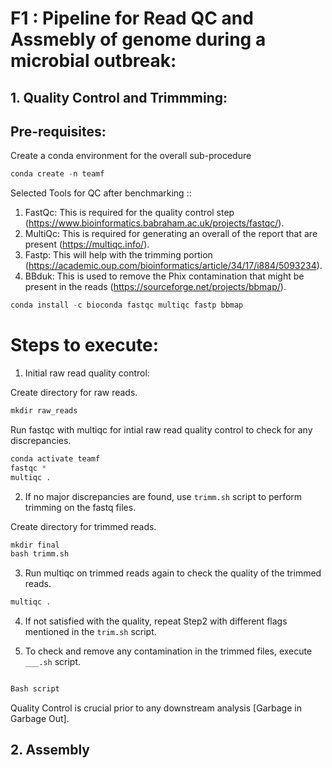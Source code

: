 # F1 : Pipeline for Read QC and Assmebly of genome during a microbial outbreak: 

## 1. Quality Control and Trimmming: 
## Pre-requisites: 
Create a conda environment for the overall sub-procedure 

```python
conda create -n teamf
```
 Selected Tools for QC after benchmarking :: 
 1. FastQc: This is required for the quality control step (https://www.bioinformatics.babraham.ac.uk/projects/fastqc/). 
 2. MultiQc: This is required for generating an overall of the report that are present (https://multiqc.info/). 
 3. Fastp: This will help with the trimming portion (https://academic.oup.com/bioinformatics/article/34/17/i884/5093234). 
 4. BBduk: This is used to remove the Phix contamination that might be present in the reads (https://sourceforge.net/projects/bbmap/). 

```python 
conda install -c bioconda fastqc multiqc fastp bbmap
```
# Steps to execute: 

1. Initial raw read quality control: 

Create directory for raw reads.

```python
mkdir raw_reads
``` 
Run fastqc with multiqc for intial raw read quality control to check for any discrepancies. 

```python 
conda activate teamf
fastqc *
multiqc . 
```
2. If no major discrepancies are found, use ``trimm.sh`` script to perform trimming on the fastq files.

Create directory for trimmed reads. 

```python 
mkdir final
bash trimm.sh
```

3. Run multiqc on trimmed reads again to check the quality of the trimmed reads. 

```python
multiqc . 
```

4. If not satisfied with the quality, repeat Step2 with different flags mentioned in the ``trim.sh`` script. 

5. To check and remove any contamination in the trimmed files, execute ``___.sh`` script. 

```python  

Bash script 

``` 
Quality Control is crucial prior to any downstream analysis [Garbage in Garbage Out]. 

## 2. Assembly 

